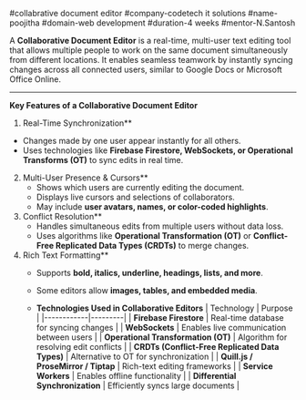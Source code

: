 #collabrative document editor 
#company-codetech it solutions 
#name-poojitha
#domain-web development 
#duration-4 weeks
#mentor-N.Santosh

A **Collaborative Document Editor** is a real-time, multi-user text editing tool that allows multiple people to work on the same document simultaneously from different locations. It enables seamless teamwork by instantly syncing changes across all connected users, similar to Google Docs or Microsoft Office Online.

---

**Key Features of a Collaborative Document Editor**

 1. Real-Time Synchronization**
   - Changes made by one user appear instantly for all others.
   - Uses technologies like **Firebase Firestore, WebSockets, or Operational Transforms (OT)** to sync edits in real time.

2. Multi-User Presence & Cursors**
   - Shows which users are currently editing the document.
   - Displays live cursors and selections of collaborators.
   - May include **user avatars, names, or color-coded highlights**.
3. Conflict Resolution**
   - Handles simultaneous edits from multiple users without data loss.
   - Uses algorithms like **Operational Transformation (OT)** or **Conflict-Free Replicated Data Types (CRDTs)** to merge changes.
4. Rich Text Formatting**
   - Supports **bold, italics, underline, headings, lists, and more**.
   - Some editors allow **images, tables, and embedded media**.
  
   - **Technologies Used in Collaborative Editors**
| Technology | Purpose |
|------------|---------|
| **Firebase Firestore** | Real-time database for syncing changes |
| **WebSockets** | Enables live communication between users |
| **Operational Transformation (OT)** | Algorithm for resolving edit conflicts |
| **CRDTs (Conflict-Free Replicated Data Types)** | Alternative to OT for synchronization |
| **Quill.js / ProseMirror / Tiptap** | Rich-text editing frameworks |
| **Service Workers** | Enables offline functionality |
| **Differential Synchronization** | Efficiently syncs large documents |
